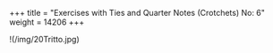 +++
title = "Exercises with Ties and Quarter Notes (Crotchets) No: 6"
weight = 14206
+++

!(/img/20Tritto.jpg)
